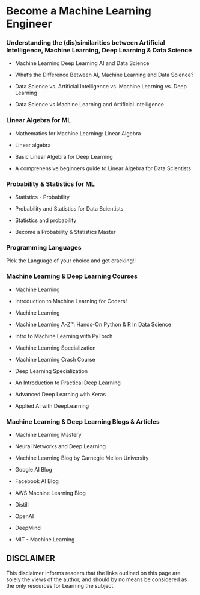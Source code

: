 # Become a Machine Learning Engineer


### Understanding the (dis)similarities between Artificial Intelligence, Machine Learning, Deep Learning & Data Science

* <BadgeLink badgeText='Read' href='https://www.slideshare.net/21_venkat/machine-learning-deep-learning-ai-and-data-science'>Machine Learning Deep Learning AI and Data Science</BadgeLink>

* <BadgeLink badgeText='Read' href='https://www.cleveroad.com/blog/data-science-vs-machine-learning-vs-ai'>What’s the Difference Between AI, Machine Learning and Data Science?</BadgeLink>

* <BadgeLink badgeText='Read' href='https://towardsdatascience.com/data-science-vs-artificial-intelligence-vs-machine-learning-vs-deep-learning-9fadd8bda583'>Data Science vs. Artificial Intelligence vs. Machine Learning vs. Deep Learning</BadgeLink>

* <BadgeLink badgeText='Read' href='https://www.mygreatlearning.com/blog/difference-data-science-machine-learning-ai/'>Data Science vs Machine Learning and Artificial Intelligence</BadgeLink>


### Linear Algebra for ML

* <BadgeLink variant='primary' badgeText='Watch' href='https://www.coursera.org/learn/linear-algebra-machine-learning'>Mathematics for Machine Learning: Linear Algebra</BadgeLink>

* <BadgeLink variant='primary' badgeText='Watch' href='https://www.khanacademy.org/math/linear-algebra'>Linear algebra</BadgeLink>

* <BadgeLink badgeText='Read' href='https://towardsdatascience.com/linear-algebra-for-deep-learning-f21d7e7d7f23'>Basic Linear Algebra for Deep Learning</BadgeLink>

* <BadgeLink badgeText='Read' href='https://www.analyticsvidhya.com/blog/2017/05/comprehensive-guide-to-linear-algebra/'>A comprehensive beginners guide to Linear Algebra for Data Scientists</BadgeLink>


### Probability & Statistics for ML

* <BadgeLink badgeText='Read' href='https://www.tutorialspoint.com/statistics/probability.htm'>Statistics - Probability</BadgeLink>

* <BadgeLink badgeText='Read' href='https://simittomar8.gitbook.io/probability-and-statistics/'>Probability and Statistics for Data Scientists</BadgeLink>

* <BadgeLink variant='primary' badgeText='Watch' href='https://www.khanacademy.org/math/statistics-probability'>Statistics and probability</BadgeLink>

* <BadgeLink variant='primary' badgeText='Watch' href='https://www.udemy.com/course/statistics-probability/'>Become a Probability & Statistics Master</BadgeLink>


###  Programming Languages

Pick the Language of your choice and get cracking!!


### Machine Learning & Deep Learning Courses

* <BadgeLink variant='primary' badgeText='Watch' href='https://www.coursera.org/learn/machine-learning?ranMID=40328&ranEAID=OyHlmBp2G0c&ranSiteID=OyHlmBp2G0c-ROp9kA.U52wPxO7wbwt_nA&siteID=OyHlmBp2G0c-ROp9kA.U52wPxO7wbwt_nA&utm_content=10&utm_medium=partners&utm_source=linkshare&utm_campaign=OyHlmBp2G0c'>Machine Learning</BadgeLink>

* <BadgeLink variant='primary' badgeText='Watch' href='http://course18.fast.ai/ml'>Introduction to Machine Learning for Coders!</BadgeLink>

* <BadgeLink variant='primary' badgeText='Watch' href='https://www.edx.org/course/machine-learning?source=aw&awc=6798_1596846417_33ab90b790baa513eeff416675129b8d&utm_source=aw&utm_medium=affiliate_partner&utm_content=text-link&utm_term=315645_LearnDataSci'>Machine Learning</BadgeLink>

* <BadgeLink variant='primary' badgeText='Watch' href='https://www.udemy.com/course/machinelearning/'>Machine Learning A-Z™: Hands-On Python & R In Data Science</BadgeLink>

* <BadgeLink variant='primary' badgeText='Watch' href='https://www.udacity.com/course/intro-to-machine-learning-nanodegree--nd229'>Intro to Machine Learning with PyTorch</BadgeLink>

* <BadgeLink variant='primary' badgeText='Watch' href='https://www.coursera.org/specializations/machine-learning?ranMID=40328&ranEAID=jU79Zysihs4&ranSiteID=jU79Zysihs4-QMS_lToCssb.ZUbU_990mw&siteID=jU79Zysihs4-QMS_lToCssb.ZUbU_990mw&utm_content=10&utm_medium=partners&utm_source=linkshare&utm_campaign=jU79Zysihs4'>Machine Learning Specialization</BadgeLink>

* <BadgeLink variant='primary' badgeText='Watch' href='https://developers.google.com/machine-learning/crash-course/'>Machine Learning Crash Course</BadgeLink>

* <BadgeLink variant='primary' badgeText='Watch' href='https://www.coursera.org/specializations/deep-learning?ranMID=40328&ranEAID=OyHlmBp2G0c&ranSiteID=OyHlmBp2G0c-8cdGf8w3VpLrZUdaWf0KDw&siteID=OyHlmBp2G0c-8cdGf8w3VpLrZUdaWf0KDw&utm_content=10&utm_medium=partners&utm_source=linkshare&utm_campaign=OyHlmBp2G0c'>Deep Learning Specialization</BadgeLink>

* <BadgeLink variant='primary' badgeText='Watch' href='https://www.coursera.org/learn/intro-practical-deep-learning?ranMID=40328&ranEAID=x3KQTxFMhb4&ranSiteID=x3KQTxFMhb4-laoMMek2bLDGtKnF3DCWAA&siteID=x3KQTxFMhb4-laoMMek2bLDGtKnF3DCWAA&utm_content=10&utm_medium=partners&utm_source=linkshare&utm_campaign=x3KQTxFMhb4'>An Introduction to Practical Deep Learning</BadgeLink>

* <BadgeLink variant='primary' badgeText='Watch' href='https://www.udemy.com/course/advanced-deep-learning-with-keras/?ranMID=39197&ranEAID=x3KQTxFMhb4&ranSiteID=x3KQTxFMhb4-Epmh7JnxyB_UDjlPeF6JTw&LSNPUBID=x3KQTxFMhb4&utm_source=aff-campaign&utm_medium=udemyads'>Advanced Deep Learning with Keras</BadgeLink>

* <BadgeLink variant='primary' badgeText='Watch' href='https://www.coursera.org/learn/ai?ranMID=40328&ranEAID=x3KQTxFMhb4&ranSiteID=x3KQTxFMhb4-6njPTMO9I0DQtTlBm9eL1g&siteID=x3KQTxFMhb4-6njPTMO9I0DQtTlBm9eL1g&utm_content=10&utm_medium=partners&utm_source=linkshare&utm_campaign=x3KQTxFMhb4'>Applied AI with DeepLearning</BadgeLink>


### Machine Learning & Deep Learning Blogs & Articles

* <BadgeLink badgeText='Read' href='https://machinelearningmastery.com/start-here/'>Machine Learning Mastery</BadgeLink>

* <BadgeLink badgeText='Read' href='http://neuralnetworksanddeeplearning.com'>Neural Networks and Deep Learning</BadgeLink>

* <BadgeLink badgeText='Read' href='https://blog.ml.cmu.edu/'>Machine Learning Blog by Carnegie Mellon University</BadgeLink>

* <BadgeLink badgeText='Read' href='https://ai.googleblog.com/search/label/Machine%20Learning'>Google AI Blog</BadgeLink>

* <BadgeLink badgeText='Read' href='https://ai.facebook.com/blog'>Facebook AI Blog</BadgeLink>

* <BadgeLink badgeText='Read' href='https://aws.amazon.com/blogs/machine-learning'>AWS Machine Learning Blog</BadgeLink>

* <BadgeLink badgeText='Read' href='https://distill.pub/'>Distill</BadgeLink>

* <BadgeLink badgeText='Read' href='https://openai.com/blog/'>OpenAI</BadgeLink>

* <BadgeLink badgeText='Read' href='https://deepmind.com/research'>DeepMind</BadgeLink>

* <BadgeLink badgeText='Read' href='http://news.mit.edu/topic/machine-learning'>MIT - Machine Learning</BadgeLink>


## DISCLAIMER

This disclaimer informs readers that the links outlined on this page are solely the views of the author, and should by no means be considered as the only resources for Learning the subject.

<br />
<br />
<br />
<br />
<br />